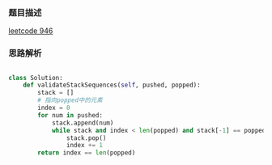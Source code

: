 ### 题目描述

[leetcode 946](https://leetcode-cn.com/problems/validate-stack-sequences/submissions/)

### 思路解析

```python

class Solution:
    def validateStackSequences(self, pushed, popped):
        stack = []
        # 指向popped中的元素
        index = 0
        for num in pushed:
            stack.append(num)
            while stack and index < len(popped) and stack[-1] == popped[index]:
                stack.pop()
                index += 1
        return index == len(popped)

```

